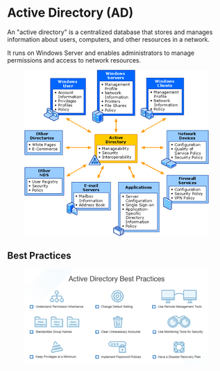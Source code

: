 # Active Directory (AD)

An "active directory" is a centralized database that stores and manages information about users, computers, and other resources in a network.

It runs on Windows Server and enables administrators to manage permissions and access to network resources.

<figure><img src="../../.gitbook/assets/image (1) (1) (1).png" alt=""><figcaption></figcaption></figure>

## Best Practices

<figure><img src="../../.gitbook/assets/image (1) (1) (1) (1).png" alt=""><figcaption></figcaption></figure>
